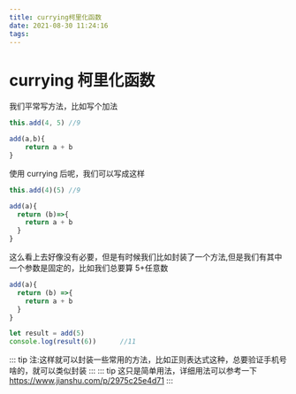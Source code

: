 ```yaml
---
title: currying柯里化函数
date: 2021-08-30 11:24:16
tags:
---
```


# currying 柯里化函数

我们平常写方法，比如写个加法

<code-group>
  <code-group-item title="调用方式(原调用方式)">

  ```js
  this.add(4, 5) //9
  ```

  </code-group-item>

  <code-group-item title="方法定义(原调用方式)">

  ```js
  add(a,b){
      return a + b
  }
  ```

  </code-group-item>
</code-group>

使用 currying 后呢，我们可以写成这样

<code-group>
  <code-group-item title="调用方式(柯里化)">

  ```js
  this.add(4)(5) //9
  ```

  </code-group-item>

  <code-group-item title="方法定义(柯里化)">

  ```js
  add(a){
    return (b)=>{
      return a + b
    }
  }
  ```

  </code-group-item>
</code-group>

这么看上去好像没有必要，但是有时候我们比如封装了一个方法,但是我们有其中一个参数是固定的，比如我们总要算 5+任意数

```js
add(a){
  return (b) =>{
    return a + b
  }
}

let result = add(5)
console.log(result(6))      //11
```

::: tip
注:这样就可以封装一些常用的方法，比如正则表达式这种，总要验证手机号啥的，就可以类似封装
:::
::: tip
这只是简单用法，详细用法可以参考一下 <https://www.jianshu.com/p/2975c25e4d71>
:::
